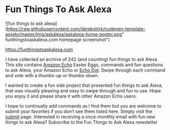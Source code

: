 # Fun Things To Ask Alexa

![fun things to ask alexa](https://raw.githubusercontent.com/derekshirk/codepen-template-assets/master/img/askalexa/askalexa-home-poster.png" funthingstoaskalexa.com homepage screenshot")  

https://funthingstoaskalexa.com

I have collected an archive of 242 (and counting) fun things to ask Alexa. This site contains [Amazon Echo](http://amzn.to/2ovDAsn) Easter Eggs, commands and fun questions to ask Alexa, your Amazon Echo or [Echo Dot](http://amzn.to/2ovKkXa). Swipe through each command and vote with a thumbs-up or thumbs-down.  

I wanted to create a fun side project that presented fun things to ask Alexa, that was visually pleasing and easy to swipe through and fun to use. Hope you enjoy it and please share it with other Amazon Echo users.  

I hope to continually add commands as I find them but you are welcome to submit your favorites if you don’t see them listed here. Simply visit the [submit](https://funthingstoaskalexa.com/submit) page. Interested in receiving a once-monthly email with fun new things to ask Alexa? Subscribe to the Fun Things to Ask Alexa newsletter